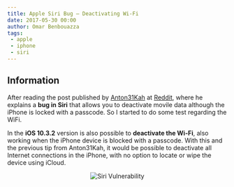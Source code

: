 ```yaml
---
title: Apple Siri Bug – Deactivating Wi-Fi
date: 2017-05-30 00:00
author: Omar Benbouazza
tags:
 - apple
 - iphone
 - siri
---
```


## Information

After reading the post published by [Anton31Kah](https://www.reddit.com/user/Anton31Kah/) at [Reddit](https://www.reddit.com/r/iphone/comments/6dfex3/this_is_something_i_noticed_using_siri_since_i/), where he explains a **bug in Siri** that allows you to deactivate movile data although the iPhone is locked with a passcode. So I started to do some test regarding the WiFi.

In the **iOS 10.3.2** version is also possible to **deactivate the Wi-Fi**, also working when the iPhone device is blocked with a passcode. With this and the previous tip from Anton31Kah, it would be possible to deactivate all Internet connections in the iPhone, with no option to locate or wipe the device using iCloud.

<p align="center">
  <img src="https://i.imgur.com/4acQLIf.png" alt="Siri Vulnerability"/>
</p>
